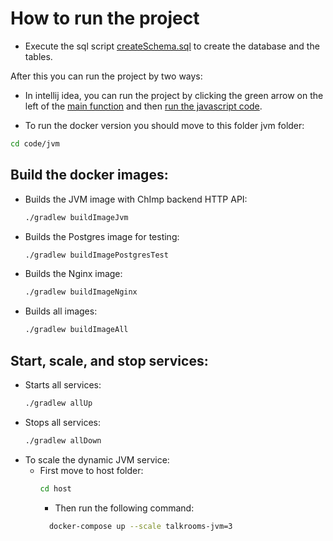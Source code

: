 # How to run the project

- Execute the sql script [createSchema.sql](repository-jdbi/src/main/sql/createSchema.sql) to create the database and the tables.

After this you can run the project by two ways:
- In intellij idea, you can run the project by clicking the green arrow on the left of the [main function](gomoku/src/main/kotlin/pt/isel/daw/GomokuApplication.kt)
  and then [run the javascript code](../js/README.md).


- To run the docker version you should move to this folder jvm folder:
```bash 
cd code/jvm
 ``` 

## Build the docker images:
- Builds the JVM image with ChImp backend HTTP API:
  ```bash
  ./gradlew buildImageJvm
  ```
- Builds the Postgres image for testing:
  ```bash
  ./gradlew buildImagePostgresTest
  ```
- Builds the Nginx image:
  ```bash
  ./gradlew buildImageNginx
  ```
- Builds all images:
  ```bash
  ./gradlew buildImageAll
  ```

## Start, scale, and stop services:
- Starts all services:
  ```bash
  ./gradlew allUp
  ```
- Stops all services:
  ```bash
  ./gradlew allDown
  ```
- To scale the dynamic JVM service:
  - First move to host folder:
    ```bash
    cd host
    ```
    - Then run the following command:
    ```bash
      docker-compose up --scale talkrooms-jvm=3
    ```
